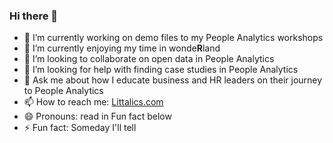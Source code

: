 ### Hi there 👋

- 🔭 I’m currently working on demo files to my People Analytics workshops
- 🌱 I’m currently enjoying my time in wonde**R**land 
- 👯 I’m looking to collaborate on open data in People Analytics
- 🤔 I’m looking for help with finding case studies in People Analytics
- 💬 Ask me about how I educate business and HR leaders on their journey to People Analytics
- 📫 How to reach me: [Littalics.com](https://www.littalics.com/)
- 😄 Pronouns: read in Fun fact below
- ⚡ Fun fact: Someday I'll tell

